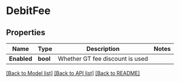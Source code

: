 # DebitFee

## Properties

Name | Type | Description | Notes
------------ | ------------- | ------------- | -------------
**Enabled** | **bool** | Whether GT fee discount is used | 

[[Back to Model list]](../README.md#documentation-for-models) [[Back to API list]](../README.md#documentation-for-api-endpoints) [[Back to README]](../README.md)


